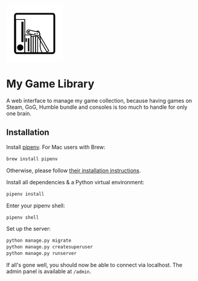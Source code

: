 ![Cool logo](./main/static/main/pictures/games_lib_bw_small.png)

# My Game Library

A web interface to manage my game collection, because having games on Steam, GoG, Humble bundle and consoles is too much to handle for only one brain.

## Installation

Install [pipenv](https://docs.pipenv.org/). For Mac users with Brew:

```bash
brew install pipenv
```

Otherwise, please follow [their installation instructions](https://docs.pipenv.org/install/#installing-pipenv).

Install all dependencies & a Python virtual environment:

```bash
pipenv install
```

Enter your pipenv shell:

```bash
pipenv shell
```

Set up the server:

```bash
python manage.py migrate
python manage.py createsuperuser
python manage.py runserver
```

If all's gone well, you should now be able to connect via localhost. The admin panel is available at `/admin`.
